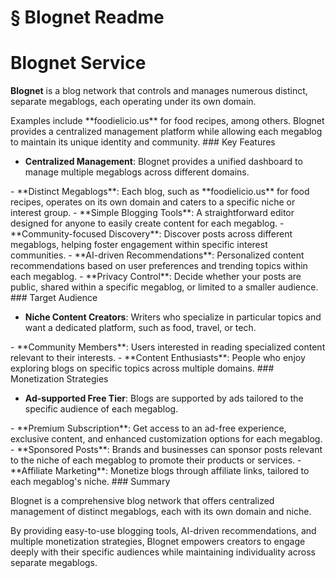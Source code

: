# § Blognet Readme

# Blognet Service

**Blognet** is a blog network that controls and manages numerous distinct, separate megablogs, each operating under its own domain.
<!-- TODO: Break into shorter sentences (26 words > 15) --> Examples include **foodielicio.us** for food recipes, among others. Blognet provides a centralized management platform while allowing each megablog to maintain its unique identity and community.
<!-- TODO: Break into shorter sentences (17 words > 15) --> ### Key Features

- **Centralized Management**: Blognet provides a unified dashboard to manage multiple megablogs across different domains.
<!-- TODO: Break into shorter sentences (18 words > 15) --> - **Distinct Megablogs**: Each blog, such as **foodielicio.us** for food recipes, operates on its own domain and caters to a specific niche or interest group.
<!-- TODO: Break into shorter sentences (25 words > 15) --> - **Simple Blogging Tools**: A straightforward editor designed for anyone to easily create content for each megablog.
<!-- TODO: Break into shorter sentences (17 words > 15) --> - **Community-focused Discovery**: Discover posts across different megablogs, helping foster engagement within specific interest communities. - **AI-driven Recommendations**: Personalized content recommendations based on user preferences and trending topics within each megablog.
<!-- TODO: Break into shorter sentences (16 words > 15) --> - **Privacy Control**: Decide whether your posts are public, shared within a specific megablog, or limited to a smaller audience.
<!-- TODO: Break into shorter sentences (20 words > 15) --> ### Target Audience

- **Niche Content Creators**: Writers who specialize in particular topics and want a dedicated platform, such as food, travel, or tech.
<!-- TODO: Break into shorter sentences (24 words > 15) --> - **Community Members**: Users interested in reading specialized content relevant to their interests. - **Content Enthusiasts**: People who enjoy exploring blogs on specific topics across multiple domains. ### Monetization Strategies

- **Ad-supported Free Tier**: Blogs are supported by ads tailored to the specific audience of each megablog.
<!-- TODO: Break into shorter sentences (20 words > 15) --> - **Premium Subscription**: Get access to an ad-free experience, exclusive content, and enhanced customization options for each megablog.
<!-- TODO: Break into shorter sentences (18 words > 15) --> - **Sponsored Posts**: Brands and businesses can sponsor posts relevant to the niche of each megablog to promote their products or services.
<!-- TODO: Break into shorter sentences (22 words > 15) --> - **Affiliate Marketing**: Monetize blogs through affiliate links, tailored to each megablog's niche. ### Summary

Blognet is a comprehensive blog network that offers centralized management of distinct megablogs, each with its own domain and niche.
<!-- TODO: Break into shorter sentences (22 words > 15) --> By providing easy-to-use blogging tools, AI-driven recommendations, and multiple monetization strategies, Blognet empowers creators to engage deeply with their specific audiences while maintaining individuality across separate megablogs.
<!-- TODO: Break into shorter sentences (27 words > 15) -->